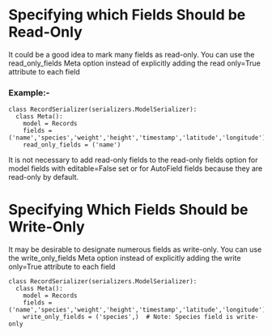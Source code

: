 # Specifying which Fields Should be Read-Only
It could be a good idea to mark many fields as read-only. You can use the read_only_fields Meta option instead of explicitly adding the read only=True attribute to each field

### Example:-
```aiignore
class RecordSerializer(serializers.ModelSerializer):
  class Meta():
    model = Records
    fields = ('name','species','weight','height','timestamp','latitude','longitude')
    read_only_fields = ('name')

```
It is not necessary to add read-only fields to the read-only fields option for model fields with editable=False set or for AutoField fields because they are read-only by default.

# Specifying Which Fields Should be Write-Only
It may be desirable to designate numerous fields as write-only. You can use the write_only_fields Meta option instead of explicitly adding the write only=True attribute to each field

```aiignore
class RecordSerializer(serializers.ModelSerializer):
  class Meta():
    model = Records
    fields = ('name','species','weight','height','timestamp','latitude','longitude')
    write_only_fields = ('species',)  # Note: Species field is write-only

```